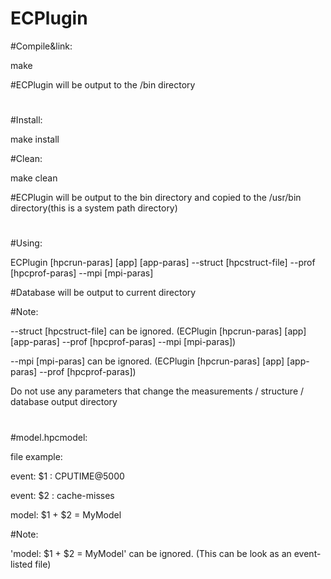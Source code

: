 # ECPlugin

#Compile&link:

make

#ECPlugin will be output to the /bin directory
#


#Install:

make install

#Clean:

make clean

#ECPlugin will be output to the bin directory and copied to the /usr/bin directory(this is a system path directory)
#

#Using:

ECPlugin [hpcrun-paras] [app] [app-paras] --struct [hpcstruct-file] --prof [hpcprof-paras] --mpi [mpi-paras]

#Database will be output to current directory

  #Note:

  --struct [hpcstruct-file] can be ignored. (ECPlugin [hpcrun-paras] [app] [app-paras] --prof [hpcprof-paras] --mpi [mpi-paras])

  --mpi [mpi-paras] can be ignored.  (ECPlugin [hpcrun-paras] [app] [app-paras] --prof [hpcprof-paras])

  Do not use any parameters that change the measurements / structure / database output directory
#

#model.hpcmodel:

  file example:

  event: $1 : CPUTIME@5000

  event: $2 : cache-misses

  model: $1 + $2 = MyModel


  #Note:

  'model: $1 + $2 = MyModel' can be ignored. (This can be look as an event-listed file)